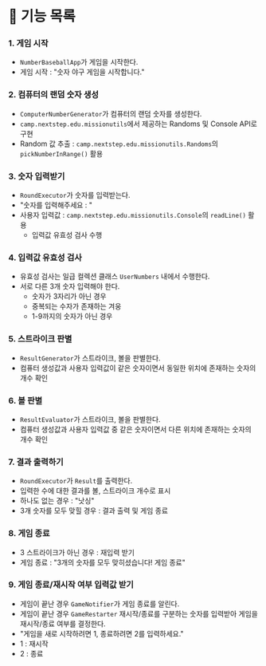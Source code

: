 # 🚀 기능 목록


### 1. 게임 시작
   - `NumberBaseballApp`가 게임을 시작한다. 
   - 게임 시작 : "숫자 야구 게임을 시작합니다."

### 2. 컴퓨터의 랜덤 숫자 생성
   - `ComputerNumberGenerator`가 컴퓨터의 랜덤 숫자를 생성한다.
   - `camp.nextstep.edu.missionutils`에서 제공하는 Randoms 및 Console API로 구현
   - Random 값 추출 : `camp.nextstep.edu.missionutils.Randoms`의 `pickNumberInRange()` 활용

### 3. 숫자 입력받기
   - `RoundExecutor`가 숫자를 입력받는다.
   - "숫자를 입력해주세요 : "
   - 사용자 입력값 : `camp.nextstep.edu.missionutils.Console`의 `readLine()` 활용
     - 입력값 유효성 검사 수행

### 4. 입력값 유효성 검사
   - 유효성 검사는 일급 컬렉션 클래스 `UserNumbers` 내에서 수행한다.
   - 서로 다른 3개 숫자 입력해야 한다.
     - 숫자가 3자리가 아닌 경우
     - 중복되는 수자가 존재하는 겨웅
     - 1-9까지의 숫자가 아닌 경우

### 5. 스트라이크 판별
   - `ResultGenerator`가 스트라이크, 볼을 판별한다.
   - 컴퓨터 생성값과 사용자 입력값이 같은 숫자이면서 동일한 위치에 존재하는 숫자의 개수 확인

### 6. 볼 판별
   - `ResultEvaluator`가 스트라이크, 볼을 판별한다.
   - 컴퓨터 생성값과 사용자 입력값 중 같은 숫자이면서 다른 위치에 존재하는 숫자의 개수 확인

### 7. 결과 출력하기
   - `RoundExecutor`가 `Result`를 출력한다.
   - 입력한 수에 대한 결과를 볼, 스트라이크 개수로 표시
   - 하나도 없는 경우 : "낫싱"
   - 3개 숫자를 모두 맞힐 경우 : 결과 출력 및 게임 종료

### 8. 게임 종료
  - 3 스트라이크가 아닌 경우 : 재입력 받기
  - 게임 종료 : "3개의 숫자를 모두 맞히셨습니다! 게임 종료"

### 9. 게임 종료/재시작 여부 입력값 받기
  - 게임이 끝난 경우 `GameNotifier`가 게임 종료를 알린다.
  - 게임이 끝난 경우 `GameRestarter` 재시작/종료를 구분하는 숫자를 입력받아 게임을 재시작/종료 여부를 결정한다.
  - "게임을 새로 시작하려면 1, 종료하려면 2를 입력하세요."
  - 1 : 재시작
  - 2 : 종료